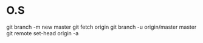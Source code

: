 # O.S

git branch -m new master
git fetch origin
git branch -u origin/master master
git remote set-head origin -a
